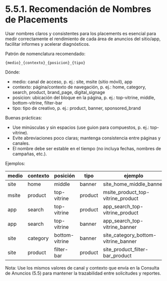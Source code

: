 # 5.5.1. Recomendación de Nombres de Placements

Usar nombres claros y consistentes para los placements es esencial para medir correctamente el rendimiento de cada área de anuncios del sitio/app, facilitar informes y acelerar diagnósticos.

Patrón de nomenclatura recomendado:

```
{medio}_{contexto}_{posicion}_{tipo}
```

Dónde:
- medio: canal de acceso, p. ej.: site, msite (sitio móvil), app
- contexto: página/contexto de navegación, p. ej.: home, category, search, product, brand_page, digital_signage
- posicion: ubicación del bloque en la página, p. ej.: top-vitrine, middle, bottom-vitrine, filter-bar
- tipo: tipo de creativo, p. ej.: product, banner, sponsored_brand

Buenas prácticas:
- Use minúsculas y sin espacios (use guion para compuestos, p. ej.: top-vitrine).
- Evite abreviaciones poco claras; mantenga consistencia entre páginas y canales.
- El nombre debe ser estable en el tiempo (no incluya fechas, nombres de campañas, etc.).

Ejemplos:

| medio | contexto | posición | tipo | ejemplo |
| --- | --- | --- | --- | --- |
| site | home | middle | banner | site_home_middle_banner |
| msite | product | top-vitrine | product | msite_product_top-vitrine_product |
| app | search | top-vitrine | product | app_search_top-vitrine_product |
| app | search | top-vitrine | banner | app_search_top-vitrine_banner |
| site | category | bottom-vitrine | banner | site_category_bottom-vitrine_banner |
| site | product | filter-bar | product | site_product_filter-bar_product |

Nota: Use los mismos valores de canal y contexto que envía en la Consulta de Anuncios (5.5) para mantener la trazabilidad entre solicitudes y reportes.